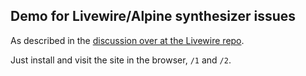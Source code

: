 ## Demo for Livewire/Alpine synthesizer issues

As described in the [discussion over at the Livewire repo](https://github.com/livewire/livewire/discussions/7374).

Just install and visit the site in the browser, `/1` and `/2`.
